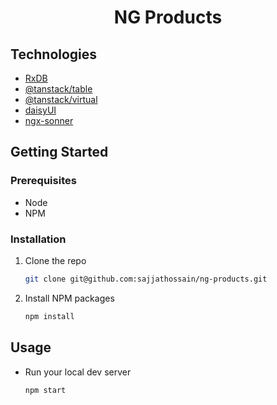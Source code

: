 <h1 align="center">NG Products</h1>

## Technologies

- [RxDB](https://rxdb.info/)
- [@tanstack/table](https://tanstack.com/table)
- [@tanstack/virtual](https://tanstack.com/virtual)
- [daisyUI](https://daisyui.com/)
- [ngx-sonner](https://github.com/tutkli/ngx-sonner)

## Getting Started

### Prerequisites

- Node
- NPM

### Installation

1. Clone the repo
   ```sh
   git clone git@github.com:sajjathossain/ng-products.git
   ```
2. Install NPM packages
   ```sh
   npm install
   ```

## Usage

- Run your local dev server
  ```sh
  npm start
  ```
